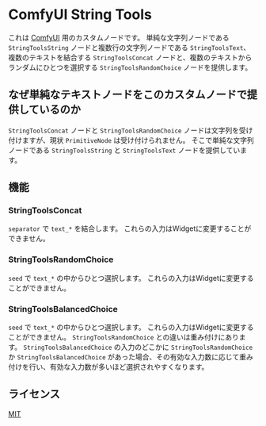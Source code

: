 # ComfyUI String Tools

これは [ComfyUI](https://github.com/comfyanonymous/ComfyUI) 用のカスタムノードです。
単純な文字列ノードである `StringToolsString` ノードと複数行の文字列ノードである `StringToolsText`、
複数のテキストを結合する `StringToolsConcat` ノードと、複数のテキストからランダムにひとつを選択する `StringToolsRandomChoice` ノードを提供します。

## なぜ単純なテキストノードをこのカスタムノードで提供しているのか

`StringToolsConcat` ノードと `StringToolsRandomChoice` ノードは文字列を受け付けますが、現状 `PrimitiveNode` は受け付けられません。
そこで単純な文字列ノードである `StringToolsString` と `StringToolsText` ノードを提供しています。

## 機能

### StringToolsConcat 

`separator` で `text_*` を結合します。
これらの入力はWidgetに変更することができません。

### StringToolsRandomChoice

`seed` で `text_*` の中からひとつ選択します。
これらの入力はWidgetに変更することができません。

### StringToolsBalancedChoice

`seed` で `text_*` の中からひとつ選択します。
これらの入力はWidgetに変更することができません。
`StringToolsRandomChoice` との違いは重み付けにあります。
`StringToolsBalancedChoice` の入力のどこかに `StringToolsRandomChoice` か `StringToolsBalancedChoice` があった場合、その有効な入力数に応じて重み付けを行い、有効な入力数が多いほど選択されやすくなります。

## ライセンス

[MIT](./LICENSE)
